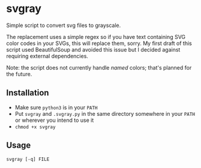 # svgray
Simple script to convert svg files to grayscale.

The replacement uses a simple regex so if you have text containing SVG color codes in your SVGs, this will replace them, sorry. My first draft of this script used BeautifulSoup and avoided this issue but I decided against requiring external dependencies.

Note: the script does not currently handle _named_ colors; that's planned for the future.

## Installation
- Make sure `python3` is in your `PATH`
- Put `svgray` and `.svgray.py` in the same directory somewhere in your `PATH` or wherever you intend to use it
- `chmod +x svgray`

## Usage
`svgray [-q] FILE`
